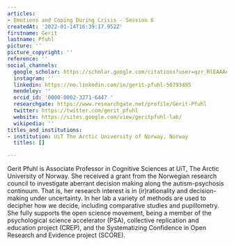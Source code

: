 ```yaml
---
articles:
- Emotions and Coping During Crisis - Session 6
createdAt: '2022-01-14T16:39:17.952Z'
firstname: Gerit
lastname: Pfuhl
picture: ''
picture_copyright: ''
reference: ''
social_channels:
  google_scholar: https://scholar.google.com/citations?user=qzr_RlEAAAAJ&hl=en
  instagram: ''
  linkedin: https://no.linkedin.com/in/gerit-pfuhl-50793495
  mendeley: ''
  orcid_id: '0000-0002-3271-6447 '
  researchgate: https://www.researchgate.net/profile/Gerit-Pfuhl
  twitter: https://twitter.com/gerit_pfuhl
  website: https://sites.google.com/view/geritpfuhl-lab/
  wikipedia: ''
titles_and_institutions:
- institution: UiT The Arctic University of Norway, Norway
  titles: []

---
```

Gerit Pfuhl  is Associate Professor in Cognitive Sciences at UiT, The Arctic University of Norway. She received a grant from the Norwegian research council to investigate aberrant decision making along the autism-psychosis continuum. That is, her research interest is in (ir)rationality and decision-making under uncertainty. In her lab a variety of methods are used to decipher how we decide, including comparative studies and pupillometry. She fully supports the open science movement, being a member of the psychological science accelerator (PSA), collective replication and education project (CREP), and the Systematizing Confidence in Open Research and Evidence project (SCORE).